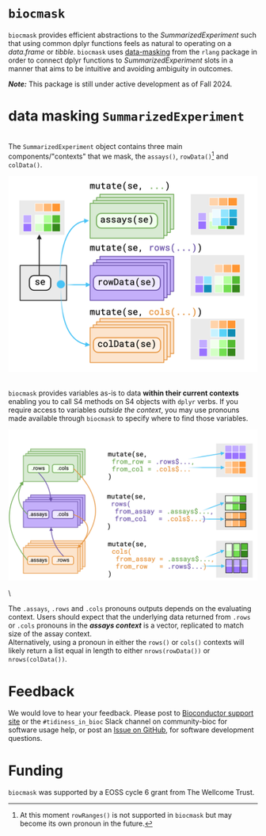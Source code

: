 # `biocmask`

`biocmask` provides efficient abstractions to the *SummarizedExperiment* such
that using common dplyr functions feels as natural to operating on a
*data.frame* or *tibble*. `biocmask` uses 
[data-masking](https://rlang.r-lib.org/reference/topic-data-mask-programming.html) 
from the `rlang` package in order to connect dplyr functions to
*SummarizedExperiment* slots in a manner that aims to be intuitive and avoiding
ambiguity in outcomes.

***Note:***  This package is still under active development as of Fall 2024.

# data masking `SummarizedExperiment`

\
The `SummarizedExperiment` object contains three main components/"contexts" that we mask, 
the `assays()`, `rowData()`[^1] and `colData()`.

[^1]: At this moment `rowRanges()` is not supported in `biocmask` but may become
its own pronoun in the future.

![Simplified view of data masking structure. Figure made with [Biorender](https://biorender.com)](man/figures/Overview-bindings.png)

\
`biocmask` provides variables as-is to data **within their current contexts** enabling you 
to call S4 methods on S4 objects with `dplyr` verbs. If you require access to
variables _outside the context_, you may use 
pronouns made available through `biocmask` to specify where to find those 
variables.

![Simplified view of reshaping pronouns. Arrows indicates to where the pronoun provides access. For each pronoun listed, there is an `_asis` variant that returns underlying data without reshaping it to fit the context. Figure made with [Biorender](https://biorender.com)](man/figures/Overview-pronouns.png)

\

The `.assays`, `.rows` and `.cols` pronouns outputs depends on the evaluating 
context. Users should expect that the underlying data returned from `.rows` or
`.cols` pronouns in the _**assays context**_ is a vector, replicated to match 
size of the assay context.
\
Alternatively, using a pronoun in either the `rows()` or `cols()` 
contexts will likely return a list equal in length to either `nrows(rowData())`
or `nrows(colData())`.


# Feedback

We would love to hear your feedback. Please post to 
[Bioconductor support site](https://support.bioconductor.org)
or the 
`#tidiness_in_bioc` Slack channel on community-bioc
for software usage help, 
or post an 
[Issue on GitHub](https://github.com/jtlandis/biocmask/issues),
for software development questions.

# Funding

`biocmask` was supported by a EOSS cycle 6 grant from The Wellcome Trust.
